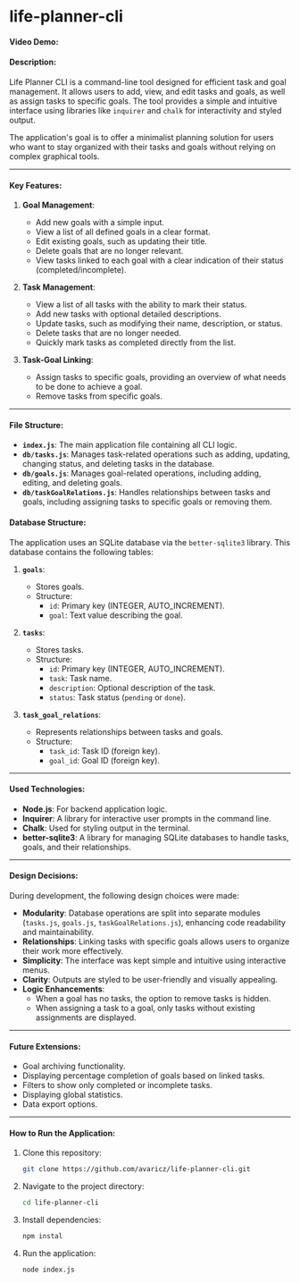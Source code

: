 # life-planner-cli
#### Video Demo:  <URL HERE>
#### Description:
Life Planner CLI is a command-line tool designed for efficient task and goal management. It allows users to add, view, and edit tasks and goals, as well as assign tasks to specific goals. The tool provides a simple and intuitive interface using libraries like `inquirer` and `chalk` for interactivity and styled output.

The application's goal is to offer a minimalist planning solution for users who want to stay organized with their tasks and goals without relying on complex graphical tools.

---

#### Key Features:
1. **Goal Management**:
   - Add new goals with a simple input.
   - View a list of all defined goals in a clear format.
   - Edit existing goals, such as updating their title.
   - Delete goals that are no longer relevant.
   - View tasks linked to each goal with a clear indication of their status (completed/incomplete).

2. **Task Management**:
   - View a list of all tasks with the ability to mark their status.
   - Add new tasks with optional detailed descriptions.
   - Update tasks, such as modifying their name, description, or status.
   - Delete tasks that are no longer needed.
   - Quickly mark tasks as completed directly from the list.

3. **Task-Goal Linking**:
   - Assign tasks to specific goals, providing an overview of what needs to be done to achieve a goal.
   - Remove tasks from specific goals.

---

#### File Structure:
- **`index.js`**: The main application file containing all CLI logic.
- **`db/tasks.js`**: Manages task-related operations such as adding, updating, changing status, and deleting tasks in the database.
- **`db/goals.js`**: Manages goal-related operations, including adding, editing, and deleting goals.
- **`db/taskGoalRelations.js`**: Handles relationships between tasks and goals, including assigning tasks to specific goals or removing them.

#### Database Structure:
The application uses an SQLite database via the `better-sqlite3` library. This database contains the following tables:

1. **`goals`**:
   - Stores goals.
   - Structure:
     - `id`: Primary key (INTEGER, AUTO_INCREMENT).
     - `goal`: Text value describing the goal.

2. **`tasks`**:
   - Stores tasks.
   - Structure:
     - `id`: Primary key (INTEGER, AUTO_INCREMENT).
     - `task`: Task name.
     - `description`: Optional description of the task.
     - `status`: Task status (`pending` or `done`).

3. **`task_goal_relations`**:
   - Represents relationships between tasks and goals.
   - Structure:
     - `task_id`: Task ID (foreign key).
     - `goal_id`: Goal ID (foreign key).

---

#### Used Technologies:
- **Node.js**: For backend application logic.
- **Inquirer**: A library for interactive user prompts in the command line.
- **Chalk**: Used for styling output in the terminal.
- **better-sqlite3**: A library for managing SQLite databases to handle tasks, goals, and their relationships.

---

#### Design Decisions:
During development, the following design choices were made:
- **Modularity**: Database operations are split into separate modules (`tasks.js`, `goals.js`, `taskGoalRelations.js`), enhancing code readability and maintainability.
- **Relationships**: Linking tasks with specific goals allows users to organize their work more effectively.
- **Simplicity**: The interface was kept simple and intuitive using interactive menus.
- **Clarity**: Outputs are styled to be user-friendly and visually appealing.
- **Logic Enhancements**:
  - When a goal has no tasks, the option to remove tasks is hidden.
  - When assigning a task to a goal, only tasks without existing assignments are displayed.

---

#### Future Extensions:
- Goal archiving functionality.
- Displaying percentage completion of goals based on linked tasks.
- Filters to show only completed or incomplete tasks.
- Displaying global statistics.
- Data export options.

---

#### How to Run the Application:
1. Clone this repository: 
   ```bash
   git clone https://github.com/avaricz/life-planner-cli.git
   ```

2. Navigate to the project directory:
   ```bash
   cd life-planner-cli
   ```
3. Install dependencies: 
    ```bash
    npm instal
    ```
4. Run the application:   
    ```bash
    node index.js
    ```